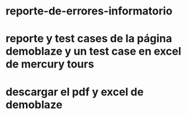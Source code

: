 # reporte-de-errores-informatorio
# reporte y test cases de la página demoblaze y un test case en excel de mercury tours

# descargar el pdf y excel de demoblaze
